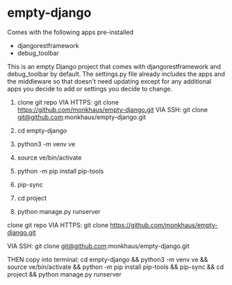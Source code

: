 # empty-django
Comes with the following apps pre-installed
- djangorestframework
- debug_toolbar

This is an empty Django project that comes with djangorestframework and debug_toolbar by default. 
The settings.py file already includes the apps and the middleware so that doesn't need updating except for any additional apps you decide to add or settings you decide to change. 


1. clone git repo 
VIA HTTPS: git clone https://github.com/monkhaus/empty-django.git 
VIA SSH: git clone git@github.com:monkhaus/empty-django.git

2. cd empty-django
3. python3 -m venv ve
4. source ve/bin/activate
5. python -m pip install pip-tools
6. pip-sync
7. cd project
8. python manage.py runserver




clone git repo 
VIA HTTPS: 
git clone https://github.com/monkhaus/empty-django.git 

VIA SSH: 
git clone git@github.com:monkhaus/empty-django.git

THEN copy into terminal:
cd empty-django && python3 -m venv ve && source ve/bin/activate && python -m pip install pip-tools && pip-sync && cd project && python manage.py runserver
